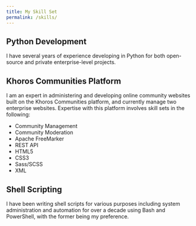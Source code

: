 ```yaml
---
title: My Skill Set
permalink: /skills/
---
```

## Python Development
I have several years of experience developing in Python for both open-source and private enterprise-level projects.

## Khoros Communities Platform
I am an expert in administering and developing online community websites built on the Khoros Communities platform, 
and currently manage two enterprise websites. Expertise with this platform involves skill sets in the following:

* Community Management
* Community Moderation
* Apache FreeMarker
* REST API
* HTML5
* CSS3
* Sass/SCSS
* XML

## Shell Scripting
I have been writing shell scripts for various purposes including system administration and automation for over
a decade using Bash and PowerShell, with the former being my preference.
